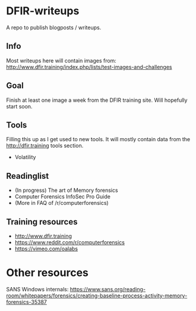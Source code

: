 # DFIR-writeups
A repo to publish blogposts / writeups.

## Info
Most writeups here will contain images from:
http://www.dfir.training/index.php/lists/test-images-and-challenges

## Goal
Finish at least one image a week from the DFIR training site. Will hopefully start soon.

## Tools
Filling this up as I get used to new tools. It will mostly contain data from the http://dfir.training tools section.
* Volatility

## Readinglist
* (In progress) The art of Memory forensics 
* Computer Forensics InfoSec Pro Guide
* (More in FAQ of /r/computerforensics)

## Training resources
* http://www.dfir.training
* https://www.reddit.com/r/computerforensics
* https://vimeo.com/oalabs

# Other resources
SANS Windows internals: https://www.sans.org/reading-room/whitepapers/forensics/creating-baseline-process-activity-memory-forensics-35387
